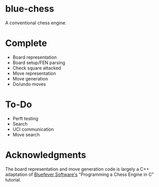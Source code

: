 # blue-chess
A conventional chess engine.

# Complete
- Board representation
- Board setup/FEN parsing
- Check square attacked
- Move representation
- Move generation
- Do/undo moves

# To-Do
- Perft testing
- Search
- UCI communication
- Move search

# Acknowledgments
The board representation and move generation code is largely a C++ adaptation of [Bluefever Software's](https://www.youtube.com/channel/UCFkfibjxPzrP0e2WIa8aJCg) "Programming a Chess Engine in C" tutorial.
